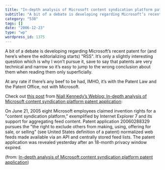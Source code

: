 ```yaml
---
title: "In-depth analysis of Microsoft content syndication platform patent application"
subtitle: "A bit of a debate is developing regarding Microsoft’s recent patent for"
category: "538"
tags: []
date: "2006-12-23"
type: "wp"
wordpress_id: 1375
---
```

A bit of a debate is developing regarding Microsoft’s recent patent for 
 (and here’s where the editorializing starts) "RSS". It’s only a slightly 
 interesting question which is why I won’t pursue it, save to say that 
 patents are very technical and narrow so it’s easy to jump to the wrong 
 conclusion about them when reading them only superficially. 

At any rate if there’s any beef to be had, IMHO, it’s with the Patent Law and 
 the Patent Office, not with Microsoft.

Check out [this 
 post](http://www.niallkennedy.com/blog/archives/2006/12/microsoft-feed-platform-patent-review.html) from [Niall 
 Kennedy’s Weblog: In-depth analysis of Microsoft content syndication 
 platform patent application](http://www.niallkennedy.com/blog/archives/2006/12/microsoft-feed-platform-patent-review.html):

> 

 On June 21, 2005 eight Microsoft employees claimed invention rights 
 for a "content syndication platform," exemplified by Internet Explorer 
 7 and its support for aggregating feed content. Patent application 
 20060288329 pursues the "the right to exclude others from making, 
 using, offering for sale, or selling" (see United States definition of 
 a patent) normalized web feeds made available via an API and centrally 
 stored feed lists. The patent application was revealed yesterday after 
 an 18-month privacy window expired. 

 (from: [In-depth 
 analysis of Microsoft content syndication platform patent application](http://www.niallkennedy.com/blog/archives/2006/12/microsoft-feed-platform-patent-review.html))